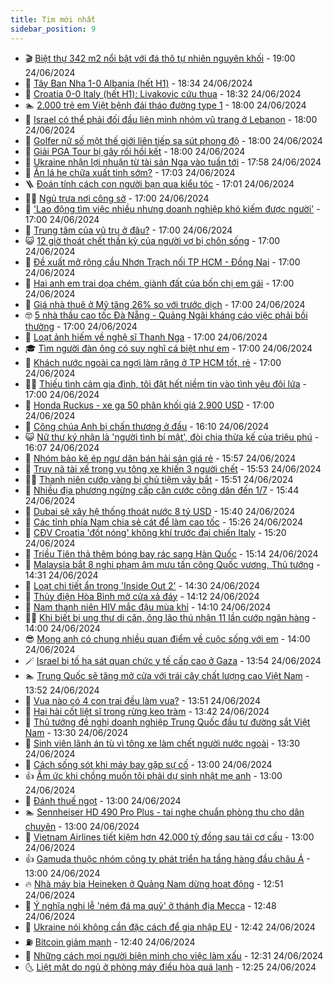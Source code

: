 ```yaml
---
title: Tim mới nhất
sidebar_position: 9
---
```


<!-- vnexpress-tin-moi-nhat:START -->
- 🎬 [Biệt thự 342 m2 nổi bật với đá thô tự nhiên nguyên khối](https://vnexpress.net/biet-thu-342-m2-noi-bat-voi-da-tho-tu-nhien-nguyen-khoi-4762035.html) - 19:00 24/06/2024
- 🐎 [Tây Ban Nha 1-0 Albania &lpar;hết H1&rpar;](https://vnexpress.net/truc-tiep-tran-tay-ban-nha-vs-albania-o-euro-2024-4762173.html) - 18:34 24/06/2024
- 🦍 [Croatia 0-0 Italy &lpar;hết H1&rpar;: Livakovic cứu thua](https://vnexpress.net/truc-tiep-tran-croatia-vs-italy-o-euro-2024-4762172.html) - 18:32 24/06/2024
- 🏊 [2.000 trẻ em Việt bệnh đái tháo đường type 1](https://vnexpress.net/2-000-tre-em-viet-benh-dai-thao-duong-type-1-4762116.html) - 18:00 24/06/2024
- 🎊 [Israel có thể phải đối đầu liên minh nhóm vũ trang ở Lebanon](https://vnexpress.net/israel-co-the-phai-doi-dau-lien-minh-nhom-vu-trang-o-lebanon-4761788.html) - 18:00 24/06/2024
- 🎃 [Golfer nữ số một thế giới liên tiếp sa sút phong độ](https://vnexpress.net/golfer-nu-so-mot-the-gioi-lien-tiep-sa-sut-phong-do-4762163.html) - 18:00 24/06/2024
- 🧰 [Giải PGA Tour bị gây rối hồi kết](https://vnexpress.net/giai-pga-tour-bi-gay-roi-hoi-ket-4762161.html) - 18:00 24/06/2024
- 🔭 [Ukraine nhận lợi nhuận từ tài sản Nga vào tuần tới](https://vnexpress.net/ukraine-nhan-loi-nhuan-tu-tai-san-nga-vao-tuan-toi-4762155.html) - 17:58 24/06/2024
- 🫶 [Ăn lá hẹ chữa xuất tinh sớm?](https://vnexpress.net/an-la-he-chua-xuat-tinh-som-4761982.html) - 17:03 24/06/2024
- 🪜 [Đoán tính cách con người bạn qua kiểu tóc](https://vnexpress.net/doan-tinh-cach-con-nguoi-ban-qua-kieu-toc-4761154.html) - 17:01 24/06/2024
- 👨‍🏫 [Ngủ trưa nơi công sở](https://vnexpress.net/ngu-trua-noi-cong-so-4762162.html) - 17:00 24/06/2024
- 🎊 [&#39;Lao động tìm việc nhiều nhưng doanh nghiệp khó kiếm được người&#39;](https://vnexpress.net/lao-dong-tim-viec-nhieu-nhung-doanh-nghiep-kho-kiem-duoc-nguoi-4762104.html) - 17:00 24/06/2024
- 🎊 [Trung tâm của vũ trụ ở đâu?](https://vnexpress.net/trung-tam-cua-vu-tru-o-dau-4762103.html) - 17:00 24/06/2024
- 😺 [12 giờ thoát chết thần kỳ của người vợ bị chôn sống](https://vnexpress.net/12-gio-dau-tranh-sinh-tu-cua-nguoi-vo-bi-chong-chon-song-4762092.html) - 17:00 24/06/2024
- 🐘 [Đề xuất mở rộng cầu Nhơn Trạch nối TP HCM - Đồng Nai](https://vnexpress.net/de-xuat-mo-rong-cau-nhon-trach-noi-tp-hcm-dong-nai-4762062.html) - 17:00 24/06/2024
- 🌁 [Hai anh em trai dọa chém, giành đất của bốn chị em gái](https://vnexpress.net/hai-anh-em-trai-doa-chem-gianh-dat-cua-bon-chi-em-gai-4762037.html) - 17:00 24/06/2024
- 🐲 [Giá nhà thuê ở Mỹ tăng 26% so với trước dịch](https://vnexpress.net/gia-nha-thue-o-my-tang-26-so-voi-truoc-dich-4762013.html) - 17:00 24/06/2024
- 🤓 [5 nhà thầu cao tốc Đà Nẵng - Quảng Ngãi kháng cáo việc phải bồi thường](https://vnexpress.net/5-nha-thau-cao-toc-da-nang-quang-ngai-khang-cao-viec-phai-boi-thuong-4761975.html) - 17:00 24/06/2024
- 💪 [Loạt ảnh hiếm về nghệ sĩ Thanh Nga](https://vnexpress.net/loat-anh-hiem-ve-nghe-si-thanh-nga-4761945.html) - 17:00 24/06/2024
- 🎓 [Tìm người đàn ông có suy nghĩ cá biệt như em](https://vnexpress.net/tim-nguoi-dan-ong-co-suy-nghi-ca-biet-nhu-em-4761943.html) - 17:00 24/06/2024
- 🫣 [Khách nước ngoài ca ngợi làm răng ở TP HCM tốt, rẻ](https://vnexpress.net/khach-nuoc-ngoai-ca-ngoi-lam-rang-o-tp-hcm-tot-re-4760171.html) - 17:00 24/06/2024
- 🧑‍💻 [Thiếu tình cảm gia đình, tôi đặt hết niềm tin vào tình yêu đôi lứa](https://vnexpress.net/thieu-tinh-cam-gia-dinh-toi-dat-het-niem-tin-vao-tinh-yeu-doi-lua-4759060.html) - 17:00 24/06/2024
- 🐲 [Honda Ruckus - xe ga 50 phân khối giá 2.900 USD](https://vnexpress.net/honda-ruckus-xe-ga-50-phan-khoi-gia-2-900-usd-4760411.html) - 17:00 24/06/2024
- 🌝 [Công chúa Anh bị chấn thương ở đầu](https://vnexpress.net/cong-chua-anh-bi-chan-thuong-o-dau-4762149.html) - 16:10 24/06/2024
- 😺 [Nữ thư ký nhận là &#39;người tình bí mật&#39;, đòi chia thừa kế của triệu phú](https://vnexpress.net/nu-thu-ky-nhan-la-nguoi-tinh-bi-mat-doi-chia-thua-ke-cua-trieu-phu-4762129.html) - 16:07 24/06/2024
- 🐎 [Nhóm bảo kê ép ngư dân bán hải sản giá rẻ](https://vnexpress.net/nhom-bao-ke-ep-ngu-dan-ban-hai-san-gia-re-4762130.html) - 15:57 24/06/2024
- 🎡 [Truy nã tài xế trong vụ tông xe khiến 3 người chết](https://vnexpress.net/truy-na-tai-xe-trong-vu-tong-xe-khien-3-nguoi-chet-4762127.html) - 15:53 24/06/2024
- 👨‍🏫 [Thanh niên cướp vàng bị chủ tiệm vây bắt](https://vnexpress.net/thanh-nien-cuop-vang-bi-chu-tiem-vay-bat-4762140.html) - 15:51 24/06/2024
- 🦆 [Nhiều địa phương ngừng cấp căn cước công dân đến 1/7](https://vnexpress.net/nhieu-dia-phuong-ngung-cap-can-cuoc-cong-dan-den-1-7-4762151.html) - 15:44 24/06/2024
- 🚦 [Dubai sẽ xây hệ thống thoát nước 8 tỷ USD](https://vnexpress.net/dubai-se-xay-he-thong-thoat-nuoc-8-ty-usd-4762139.html) - 15:40 24/06/2024
- 💫 [Các tỉnh phía Nam chia sẻ cát để làm cao tốc](https://vnexpress.net/cac-tinh-phia-nam-chia-se-cat-de-lam-cao-toc-4762137.html) - 15:26 24/06/2024
- 🎉 [CĐV Croatia &#39;đốt nóng&#39; không khí trước đại chiến Italy](https://vnexpress.net/cdv-croatia-dot-nong-khong-khi-truoc-dai-chien-italy-4762153.html) - 15:20 24/06/2024
- 🌋 [Triều Tiên thả thêm bóng bay rác sang Hàn Quốc](https://vnexpress.net/trieu-tien-tha-them-bong-bay-rac-sang-han-quoc-4762125.html) - 15:14 24/06/2024
- 🤖 [Malaysia bắt 8 nghi phạm âm mưu tấn công Quốc vương, Thủ tướng](https://vnexpress.net/malaysia-bat-8-nghi-pham-am-muu-tan-cong-quoc-vuong-thu-tuong-4762121.html) - 14:31 24/06/2024
- 🦏 [Loạt chi tiết ẩn trong &#39;Inside Out 2&#39;](https://vnexpress.net/loat-chi-tiet-an-trong-inside-out-2-4760903.html) - 14:30 24/06/2024
- 🦩 [Thủy điện Hòa Bình mở cửa xả đáy](https://vnexpress.net/thuy-dien-hoa-binh-mo-cua-xa-day-4762075.html) - 14:12 24/06/2024
- 👺 [Nam thanh niên HIV mắc đậu mùa khỉ](https://vnexpress.net/nam-thanh-nien-hiv-mac-dau-mua-khi-4762122.html) - 14:10 24/06/2024
- 🧑‍🏫 [Khi biết bị ung thư di căn, ông lão thú nhận 11 lần cướp ngân hàng](https://vnexpress.net/khi-biet-bi-ung-thu-di-can-ong-lao-thu-nhan-11-lan-cuop-ngan-hang-4762117.html) - 14:00 24/06/2024
- 😎 [Mong anh có chung nhiều quan điểm về cuộc sống với em](https://vnexpress.net/mong-anh-co-chung-nhieu-quan-diem-ve-cuoc-song-voi-em-4761935.html) - 14:00 24/06/2024
- 🪄 [Israel bị tố hạ sát quan chức y tế cấp cao ở Gaza](https://vnexpress.net/israel-bi-to-ha-sat-quan-chuc-y-te-cap-cao-o-gaza-4762106.html) - 13:54 24/06/2024
- 🏊 [Trung Quốc sẽ tăng mở cửa với trái cây chất lượng cao Việt Nam](https://vnexpress.net/trung-quoc-se-tang-mo-cua-voi-trai-cay-chat-luong-cao-viet-nam-4762115.html) - 13:52 24/06/2024
- 💃 [Vua nào có 4 con trai đều làm vua?](https://vnexpress.net/vua-nao-co-4-con-trai-deu-lam-vua-4762114.html) - 13:51 24/06/2024
- 🦆 [Hai hài cốt liệt sĩ trong rừng keo tràm](https://vnexpress.net/hai-hai-cot-liet-si-trong-rung-keo-tram-4762090.html) - 13:42 24/06/2024
- 🎊 [Thủ tướng đề nghị doanh nghiệp Trung Quốc đầu tư đường sắt Việt Nam](https://vnexpress.net/thu-tuong-de-nghi-doanh-nghiep-trung-quoc-dau-tu-duong-sat-viet-nam-4762053.html) - 13:30 24/06/2024
- 👺 [Sinh viên lãnh án tù vì tông xe làm chết người nước ngoài](https://vnexpress.net/sinh-vien-lanh-an-tu-vi-tong-xe-lam-chet-nguoi-nuoc-ngoai-4762063.html) - 13:30 24/06/2024
- 🎡 [Cách sống sót khi máy bay gặp sự cố](https://vnexpress.net/cach-song-sot-khi-may-bay-gap-su-co-4762079.html) - 13:00 24/06/2024
- 👍 [Ấm ức khi chồng muốn tôi phải dự sinh nhật mẹ anh](https://vnexpress.net/am-uc-khi-chong-muon-toi-phai-du-sinh-nhat-me-anh-4759069.html) - 13:00 24/06/2024
- 🐎 [Đánh thuế ngọt](https://vnexpress.net/danh-thue-ngot-4762059.html) - 13:00 24/06/2024
- 🏊 [Sennheiser HD 490 Pro Plus - tai nghe chuẩn phòng thu cho dân chuyên](https://vnexpress.net/sennheiser-hd-490-pro-plus-tai-nghe-chuan-phong-thu-cho-dan-chuyen-4761962.html) - 13:00 24/06/2024
- 🦩 [Vietnam Airlines tiết kiệm hơn 42.000 tỷ đồng sau tái cơ cấu](https://vnexpress.net/vietnam-airlines-tiet-kiem-hon-42-000-ty-dong-sau-tai-co-cau-4762088.html) - 13:00 24/06/2024
- 👍 [Gamuda thuộc nhóm công ty phát triển hạ tầng hàng đầu châu Á](https://vnexpress.net/gamuda-thuoc-nhom-cong-ty-phat-trien-ha-tang-hang-dau-chau-a-4761939.html) - 13:00 24/06/2024
- 🔥 [Nhà máy bia Heineken ở Quảng Nam dừng hoạt động](https://vnexpress.net/nha-may-bia-heineken-o-quang-nam-dung-hoat-dong-4761959.html) - 12:51 24/06/2024
- 💄 [Ý nghĩa nghi lễ &#39;ném đá ma quỷ&#39; ở thánh địa Mecca](https://vnexpress.net/y-nghia-nghi-le-nem-da-ma-quy-o-thanh-dia-mecca-4761803.html) - 12:48 24/06/2024
- 🤡 [Ukraine nói không cần đặc cách để gia nhập EU](https://vnexpress.net/ukraine-noi-khong-can-dac-cach-de-gia-nhap-eu-4762099.html) - 12:42 24/06/2024
- ⛽️ [Bitcoin giảm mạnh](https://vnexpress.net/gia-bitcoin-hom-nay-25-6-giam-manh-ve-61-000-usd-4762095.html) - 12:40 24/06/2024
- 🚀 [Những cách mọi người biện minh cho việc làm xấu](https://vnexpress.net/nhung-cach-moi-nguoi-bien-minh-cho-viec-lam-xau-4761734.html) - 12:31 24/06/2024
- 🌜 [Liệt mặt do ngủ ở phòng máy điều hòa quá lạnh](https://vnexpress.net/liet-mat-do-ngu-o-phong-may-dieu-hoa-qua-lanh-4762084.html) - 12:25 24/06/2024<!-- vnexpress-tin-moi-nhat:END -->
